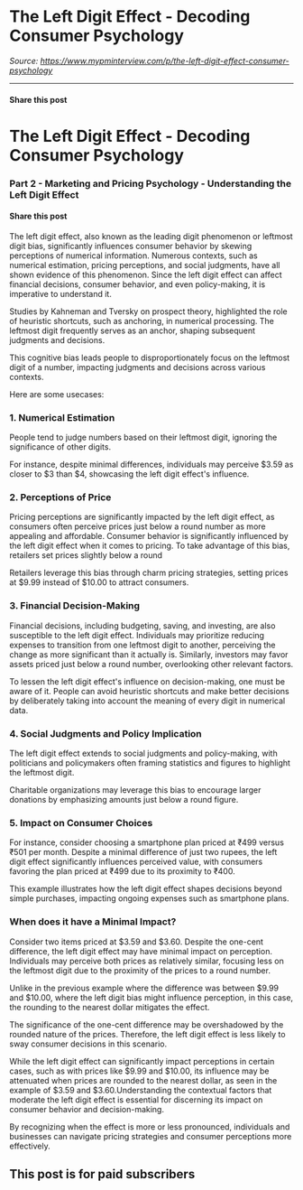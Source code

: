 # The Left Digit Effect - Decoding Consumer Psychology

*Source: https://www.mypminterview.com/p/the-left-digit-effect-consumer-psychology*

---

#### Share this post

# The Left Digit Effect - Decoding Consumer Psychology

### Part 2 - Marketing and Pricing Psychology - Understanding the Left Digit Effect

#### Share this post





The left digit effect, also known as the leading digit phenomenon or leftmost digit bias, significantly influences consumer behavior by skewing perceptions of numerical information. Numerous contexts, such as numerical estimation, pricing perceptions, and social judgments, have all shown evidence of this phenomenon. Since the left digit effect can affect financial decisions, consumer behavior, and even policy-making, it is imperative to understand it.

Studies by Kahneman and Tversky on prospect theory, highlighted the role of heuristic shortcuts, such as anchoring, in numerical processing. The leftmost digit frequently serves as an anchor, shaping subsequent judgments and decisions.

This cognitive bias leads people to disproportionately focus on the leftmost digit of a number, impacting judgments and decisions across various contexts.

Here are some usecases:



### 1. Numerical Estimation

People tend to judge numbers based on their leftmost digit, ignoring the significance of other digits.

For instance, despite minimal differences, individuals may perceive $3.59 as closer to $3 than $4, showcasing the left digit effect's influence.



### 2. Perceptions of Price

Pricing perceptions are significantly impacted by the left digit effect, as consumers often perceive prices just below a round number as more appealing and affordable. Consumer behavior is significantly influenced by the left digit effect when it comes to pricing. To take advantage of this bias, retailers set prices slightly below a round

Retailers leverage this bias through charm pricing strategies, setting prices at $9.99 instead of $10.00 to attract consumers.



### 3. Financial Decision-Making

Financial decisions, including budgeting, saving, and investing, are also susceptible to the left digit effect. Individuals may prioritize reducing expenses to transition from one leftmost digit to another, perceiving the change as more significant than it actually is. Similarly, investors may favor assets priced just below a round number, overlooking other relevant factors.

To lessen the left digit effect's influence on decision-making, one must be aware of it. People can avoid heuristic shortcuts and make better decisions by deliberately taking into account the meaning of every digit in numerical data.



### 4. Social Judgments and Policy Implication

The left digit effect extends to social judgments and policy-making, with politicians and policymakers often framing statistics and figures to highlight the leftmost digit.

Charitable organizations may leverage this bias to encourage larger donations by emphasizing amounts just below a round figure.



### 5. Impact on Consumer Choices

For instance, consider choosing a smartphone plan priced at ₹499 versus ₹501 per month. Despite a minimal difference of just two rupees, the left digit effect significantly influences perceived value, with consumers favoring the plan priced at ₹499 due to its proximity to ₹400.

This example illustrates how the left digit effect shapes decisions beyond simple purchases, impacting ongoing expenses such as smartphone plans.



### When does it have a Minimal Impact?

Consider two items priced at $3.59 and $3.60. Despite the one-cent difference, the left digit effect may have minimal impact on perception. Individuals may perceive both prices as relatively similar, focusing less on the leftmost digit due to the proximity of the prices to a round number.

Unlike in the previous example where the difference was between $9.99 and $10.00, where the left digit bias might influence perception, in this case, the rounding to the nearest dollar mitigates the effect.

The significance of the one-cent difference may be overshadowed by the rounded nature of the prices. Therefore, the left digit effect is less likely to sway consumer decisions in this scenario.

While the left digit effect can significantly impact perceptions in certain cases, such as with prices like $9.99 and $10.00, its influence may be attenuated when prices are rounded to the nearest dollar, as seen in the example of $3.59 and $3.60.Understanding the contextual factors that moderate the left digit effect is essential for discerning its impact on consumer behavior and decision-making.

By recognizing when the effect is more or less pronounced, individuals and businesses can navigate pricing strategies and consumer perceptions more effectively.

## This post is for paid subscribers

